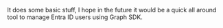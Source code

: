 It does some basic stuff, I hope in the future it would be a quick all around tool to manage Entra ID users using Graph SDK.
